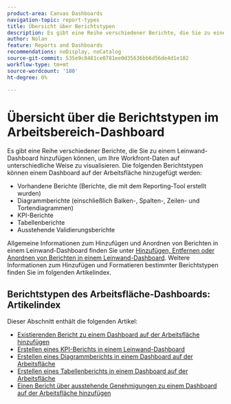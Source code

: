 ```yaml
---
product-area: Canvas Dashboards
navigation-topic: report-types
title: Übersicht über Berichtstypen
description: Es gibt eine Reihe verschiedener Berichte, die Sie zu einem Leinwand-Dashboard hinzufügen können, um Ihre Workfront-Daten auf unterschiedliche Weise zu visualisieren.
author: Nolan
feature: Reports and Dashboards
recommendations: noDisplay, noCatalog
source-git-commit: 535e9c8481ce0781ee0d35636bb6d56de4d1e102
workflow-type: tm+mt
source-wordcount: '180'
ht-degree: 0%

---
```


# Übersicht über die Berichtstypen im Arbeitsbereich-Dashboard

Es gibt eine Reihe verschiedener Berichte, die Sie zu einem Leinwand-Dashboard hinzufügen können, um Ihre Workfront-Daten auf unterschiedliche Weise zu visualisieren. Die folgenden Berichtstypen können einem Dashboard auf der Arbeitsfläche hinzugefügt werden:

* Vorhandene Berichte (Berichte, die mit dem Reporting-Tool erstellt wurden)
* Diagrammberichte (einschließlich Balken-, Spalten-, Zeilen- und Tortendiagrammen)
* KPI-Berichte
* Tabellenberichte
* Ausstehende Validierungsberichte

Allgemeine Informationen zum Hinzufügen und Anordnen von Berichten in einem Leinwand-Dashboard finden Sie unter [Hinzufügen, Entfernen oder Anordnen von Berichten in einem Leinwand-Dashboard](/help/quicksilver/reports-and-dashboards/canvas-dashboards/manage-canvas-dashboards/add-remove-arrange-reports.md). Weitere Informationen zum Hinzufügen und Formatieren bestimmter Berichtstypen finden Sie im folgenden Artikelindex.

## Berichtstypen des Arbeitsfläche-Dashboards: Artikelindex

Dieser Abschnitt enthält die folgenden Artikel:

* [Existierenden Bericht zu einem Dashboard auf der Arbeitsfläche hinzufügen](/help/quicksilver/reports-and-dashboards/canvas-dashboards/report-types/add-existing-report.md)
* [Erstellen eines KPI-Berichts in einem Leinwand-Dashboard](/help/quicksilver/reports-and-dashboards/canvas-dashboards/report-types/build-kpi-report.md)
* [Erstellen eines Diagrammberichts in einem Dashboard auf der Arbeitsfläche](/help/quicksilver/reports-and-dashboards/canvas-dashboards/report-types/build-chart-report.md)
* [Erstellen eines Tabellenberichts in einem Dashboard auf der Arbeitsfläche](/help/quicksilver/reports-and-dashboards/canvas-dashboards/report-types/build-table-report.md)
* [Einen Bericht über ausstehende Genehmigungen zu einem Dashboard auf der Arbeitsfläche hinzufügen](/help/quicksilver/reports-and-dashboards/canvas-dashboards/report-types/add-pending-approvals-report.md)

